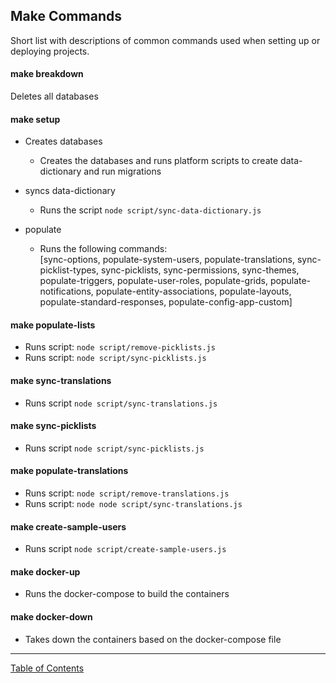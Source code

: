 ## Make Commands

Short list with descriptions of common commands used when setting up or deploying projects.

#### make breakdown
Deletes all databases

#### make setup
- Creates databases
	- Creates the databases and runs platform scripts to create data-dictionary and run migrations

- syncs data-dictionary
	- Runs the script `node script/sync-data-dictionary.js`

- populate
	- Runs the following commands:\
	[sync-options,	populate-system-users, populate-translations, sync-picklist-types, sync-picklists, sync-permissions, sync-themes, populate-triggers, populate-user-roles, populate-grids, populate-notifications, populate-entity-associations, populate-layouts, populate-standard-responses, populate-config-app-custom]

#### make populate-lists
- Runs script: `node script/remove-picklists.js`
- Runs script: `node script/sync-picklists.js`

#### make sync-translations
- Runs script `node script/sync-translations.js`

#### make sync-picklists
- Runs script `node script/sync-picklists.js`

#### make populate-translations
- Runs script: `node script/remove-translations.js`
- Runs script: `node node script/sync-translations.js`

#### make create-sample-users
- Runs script `node script/create-sample-users.js`

#### make docker-up
- Runs the docker-compose to build the containers

#### make docker-down
- Takes down the containers based on the docker-compose file

***
[Table of Contents](../README.md)
